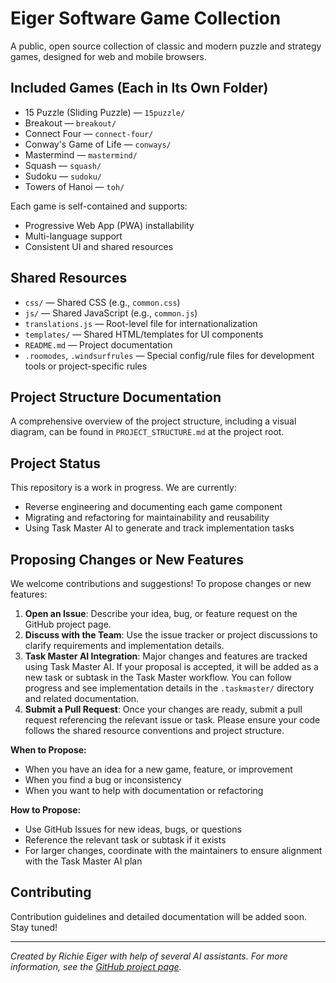 # Eiger Software Game Collection

A public, open source collection of classic and modern puzzle and strategy games, designed for web and mobile browsers.

## Included Games (Each in Its Own Folder)
- 15 Puzzle (Sliding Puzzle) — `15puzzle/`
- Breakout — `breakout/`
- Connect Four — `connect-four/`
- Conway's Game of Life — `conways/`
- Mastermind — `mastermind/`
- Squash — `squash/`
- Sudoku — `sudoku/`
- Towers of Hanoi — `toh/`

Each game is self-contained and supports:
- Progressive Web App (PWA) installability
- Multi-language support
- Consistent UI and shared resources

## Shared Resources
- `css/` — Shared CSS (e.g., `common.css`)
- `js/` — Shared JavaScript (e.g., `common.js`)
- `translations.js` — Root-level file for internationalization
- `templates/` — Shared HTML/templates for UI components
- `README.md` — Project documentation
- `.roomodes`, `.windsurfrules` — Special config/rule files for development tools or project-specific rules

## Project Structure Documentation
A comprehensive overview of the project structure, including a visual diagram, can be found in `PROJECT_STRUCTURE.md` at the project root.

## Project Status
This repository is a work in progress. We are currently:
- Reverse engineering and documenting each game component
- Migrating and refactoring for maintainability and reusability
- Using Task Master AI to generate and track implementation tasks

## Proposing Changes or New Features
We welcome contributions and suggestions! To propose changes or new features:
1. **Open an Issue**: Describe your idea, bug, or feature request on the GitHub project page.
2. **Discuss with the Team**: Use the issue tracker or project discussions to clarify requirements and implementation details.
3. **Task Master AI Integration**: Major changes and features are tracked using Task Master AI. If your proposal is accepted, it will be added as a new task or subtask in the Task Master workflow. You can follow progress and see implementation details in the `.taskmaster/` directory and related documentation.
4. **Submit a Pull Request**: Once your changes are ready, submit a pull request referencing the relevant issue or task. Please ensure your code follows the shared resource conventions and project structure.

**When to Propose:**
- When you have an idea for a new game, feature, or improvement
- When you find a bug or inconsistency
- When you want to help with documentation or refactoring

**How to Propose:**
- Use GitHub Issues for new ideas, bugs, or questions
- Reference the relevant task or subtask if it exists
- For larger changes, coordinate with the maintainers to ensure alignment with the Task Master AI plan

## Contributing
Contribution guidelines and detailed documentation will be added soon. Stay tuned!

---

*Created by Richie Eiger with help of several AI assistants. For more information, see the [GitHub project page](https://github.com/rheiger/eiger-software-games).* 
